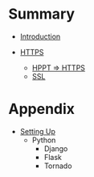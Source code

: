 # Summary

* [Introduction](README.md)

* [HTTPS](HTTPS/README.md)
  * [HPPT => HTTPS](HTTPS/http-to-https.md)
  * [SSL](HTTPS/ssl.md)

# Appendix

* [Setting Up](SettingUp/README.md)
  * Python
    * Django
    * Flask
    * Tornado